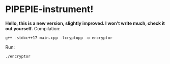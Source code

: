 # PIPEPIE-instrument!

__Hello, this is a new version, slightly improved. I won’t write much, check it out yourself.__
Compilation:
```
g++ -std=c++17 main.cpp -lcryptopp -o encryptor
```
Run:
```
./encryptor
```
